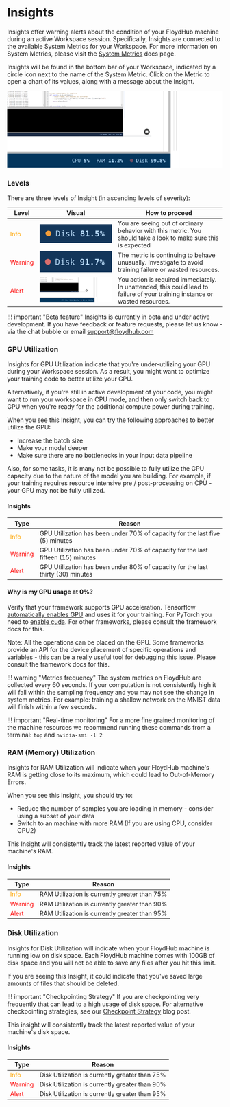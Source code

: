 # Insights

Insights offer warning alerts about the condition of your FloydHub machine during an active Workspace session. Specifically, Insights are connected to the available System Metrics for your Workspace. For more information on System Metrics, please visit the [System Metrics](https://docs.floydhub.com/guides/jobs/metrics/#system-metrics) docs page.

Insights will be found in the bottom bar of your Workspace, indicated by a circle icon next to the name of the System Metric. Click on the Metric to open a chart of its values, along with a message about the Insight.

![Insights](../img/insight_alert.gif)

### Levels

There are three levels of Insight (in ascending levels of severity):

| Level | Visual | How to proceed |
|------|-------|------------------|
|<span style="color:orange"> Info </span>| ![Info](../img/insight_info.png) | You are seeing out of ordinary behavior with this metric. You should take a look to make sure this is expected |
|<span style="color:red"> Warning </span> | ![Warning](../img/insight_warning.png) | The metric is continuing to behave unusually. Investigate to avoid training failure or wasted resources. |
|<span style="color:red"> Alert </span> | ![Warning](../img/insight_alert.gif) | You action is required immediately. In unattended, this could lead to failure of your training instance or wasted resources. |


!!! important "Beta feature"
    Insights is currently in beta and under active development. If you have feedback or feature requests, please let us know - via the chat bubble or email [support@floydhub.com](mailto:support@floydhub.com)

### GPU Utilization

Insights for GPU Utilization indicate that you're under-utilizing your GPU during your Workspace session. As a result, you might want to optimize your training code to better utilize your GPU.

Alternatively, if you're still in active development of your code, you might want to run your workspace in CPU mode, and then only switch back to GPU when you're ready for the additional compute power during training.

When you see this Insight, you can try the following approaches to better utilize the GPU:

- Increase the batch size
- Make your model deeper
- Make sure there are no bottlenecks in your input data pipeline

Also, for some tasks, it is many not be possible to fully utilize the GPU capacity due to the nature of the model you are building. For example, if your training requires resource intensive pre / post-processing on CPU - your GPU may not be fully utilized.

#### Insights

| Type | Reason|
|------|-------|
|<span style="color:orange"> Info </span>| GPU Utilization has been under 70% of capacity for the last five (5) minutes |
|<span style="color:red"> Warning </span> | GPU Utilization has been under 70% of capacity for the last fifteen (15) minutes |
|<span style="color:red"> Alert </span> | GPU Utilization has been under 80% of capacity for the last thirty (30) minutes |

#### Why is my GPU usage at 0%?

Verify that your framework supports GPU acceleration. Tensorflow [automatically enables GPU](https://www.tensorflow.org/programmers_guide/using_gpu) and uses it for your training. 
For PyTorch you need to [enable cuda](https://pytorch.org/docs/master/notes/cuda.html). For other frameworks, please consult the framework docs for this.

Note: All the operations can be placed on the GPU. Some frameworks provide an API for the device placement of specific operations and variables - this can be a really useful tool for debugging this issue. Please consult the framework docs for this.

!!! warning "Metrics frequency"
	The system metrics on FloydHub are collected every 60 seconds. If your computation is not consistently high it will fall within the sampling frequency and you may not see the change in system metrics.
    For example: training a shallow network on the MNIST data will finish within a few seconds.

!!! important "Real-time monitoring"
	For a more fine grained monitoring of the machine resources we recommend running these commands from a terminal: `top` and `nvidia-smi -l 2`

### RAM (Memory) Utilization

Insights for RAM Utilization will indicate when your FloydHub machine's RAM is getting close to its maximum, which could lead to Out-of-Memory Errors.

When you see this Insight, you should try to:

- Reduce the number of samples you are loading in memory - consider using a subset of your data
- Switch to an machine with more RAM (If you are using CPU, consider CPU2)

This Insight will consistently track the latest reported value of your machine's RAM.

#### Insights

| Type | Reason|
|------|-------|
|<span style="color:orange"> Info </span>| RAM Utilization is currently greater than 75% |
|<span style="color:red"> Warning </span> | RAM Utilization is currently greater than 90% |
|<span style="color:red"> Alert </span> | RAM Utilization is currently greater than 95% |

### Disk Utilization

Insights for Disk Utilization will indicate when your FloydHub machine is running low on disk space. Each FloydHub machine comes with 100GB of disk space and you will not be able to save any files after you hit this limit.

If you are seeing this Insight, it could indicate that you've saved large amounts of files that should be deleted.

!!! important "Checkpointing Strategy"
	If you are checkpointing very frequently that can lead to a high usage of disk space. For alternative checkpointing strategies, see our [Checkpoint Strategy](https://blog.floydhub.com/checkpointing-tutorial-for-tensorflow-keras-and-pytorch/) blog post.

This insight will consistently track the latest reported value of your machine's disk space.

#### Insights

| Type | Reason|
|------|-------|
|<span style="color:orange"> Info </span>| Disk Utilization is currently greater than 75% |
|<span style="color:red"> Warning </span> | Disk Utilization is currently greater than 90% |
|<span style="color:red"> Alert </span> | Disk Utilization is currently greater than 95% |
